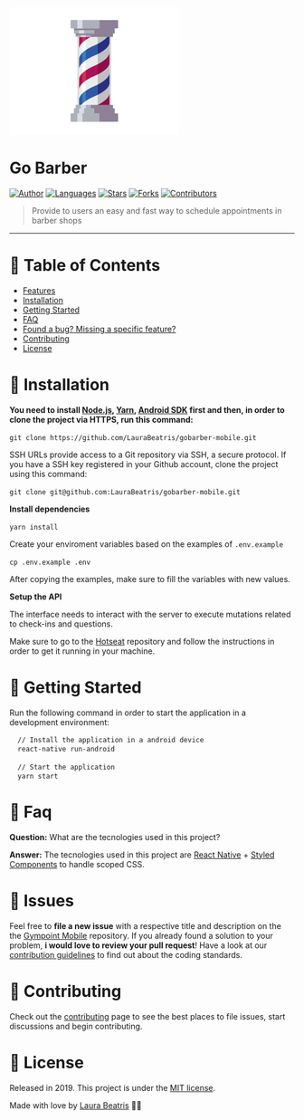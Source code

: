 <p align="left">
   <img src=".github/logo-docs.gif" width="300"/>
</p>

# Go Barber


[![Author](https://img.shields.io/badge/author-LauraBeatris-AD1256?style=flat-square)](https://github.com/LauraBeatris)
[![Languages](https://img.shields.io/github/languages/count/LauraBeatris/gobarber-mobile?color=%23AD1256&style=flat-square)](#)
[![Stars](https://img.shields.io/github/stars/LauraBeatris/gobarber-mobile?color=AD1256&style=flat-square)](https://github.com/LauraBeatris/gobarber-mobile/stargazers)
[![Forks](https://img.shields.io/github/forks/LauraBeatris/gobarber-mobile?color=%23AD1256&style=flat-square)](https://github.com/LauraBeatris/gobarber-mobile/network/members)
[![Contributors](https://img.shields.io/github/contributors/LauraBeatris/gobarber-mobile?color=AD1256&style=flat-square)](https://github.com/LauraBeatris/gobarber-mobile/graphs/contributors)

> Provide to users an easy and fast way to schedule appointments in barber shops

---

# :pushpin: Table of Contents

* [Features](#rocket-features)
* [Installation](#construction_worker-installation)
* [Getting Started](#runner-getting-started)
* [FAQ](#postbox-faq)
* [Found a bug? Missing a specific feature?](#bug-issues)
* [Contributing](#tada-contributing)
* [License](#closed_book-license)

# :construction_worker: Installation

**You need to install [Node.js](https://nodejs.org/en/download/), [Yarn](https://yarnpkg.com/), [Android SDK](https://medium.com/surabayadev/setting-up-react-native-android-without-android-studio-35a496e1dfa3) first and then, in order to clone the project via HTTPS, run this command:**

```git clone https://github.com/LauraBeatris/gobarber-mobile.git```

SSH URLs provide access to a Git repository via SSH, a secure protocol. If you have a SSH key registered in your Github account, clone the project using this command:

```git clone git@github.com:LauraBeatris/gobarber-mobile.git```

**Install dependencies**

```yarn install```

Create your enviroment variables based on the examples of ```.env.example```

```cp .env.example .env```

After copying the examples, make sure to fill the variables with new values.

**Setup the API**

The interface needs to interact with the server to execute mutations related to check-ins and questions.

Make sure to go to the [Hotseat](https://github.com/LauraBeatris/hotseat) repository and follow the instructions in order to get it running in your machine.

# :runner: Getting Started

Run the following command in order to start the application in a development environment:

```
  // Install the application in a android device
  react-native run-android

  // Start the application
  yarn start
```

# :postbox: Faq

**Question:** What are the tecnologies used in this project?

**Answer:** The tecnologies used in this project are [React Native](https://reactnative.dev/) + [Styled Components](https://styled-components.com/) to handle scoped CSS.

# :bug: Issues

Feel free to **file a new issue** with a respective title and description on the the [Gympoint Mobile](https://github.com/LauraBeatris/gobarber-mobile/issues) repository. If you already found a solution to your problem, **i would love to review your pull request**! Have a look at our [contribution guidelines](https://github.com/LauraBeatris/gobarber-mobile/blob/master/CONTRIBUTING.md) to find out about the coding standards.

# :tada: Contributing

Check out the [contributing](https://github.com/LauraBeatris/gobarber-mobile/blob/master/CONTRIBUTING.md) page to see the best places to file issues, start discussions and begin contributing.

# :closed_book: License

Released in 2019.
This project is under the [MIT license](https://github.com/LauraBeatris/gobarber-mobile/master/LICENSE).

Made with love by [Laura Beatris](https://github.com/LauraBeatris) 💜🚀
